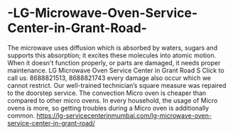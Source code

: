 # -LG-Microwave-Oven-Service-Center-in-Grant-Road-
 The microwave uses diffusion which is absorbed by waters, sugars and supports this absorption; it excites these molecules into atomic motion. When it doesn't function properly, or parts are damaged, it needs proper maintenance. LG Microwave Oven Service Center in Grant Road S Click to call us: 8688821513, 8688821743 every damage also occur which we cannot restrict. Our well-trained technician’s square measure was repaired to the doorstep service. The convection Micro oven is cheaper than compared to other micro ovens. In every household, the usage of Micro ovens is more, so getting troubles during a Micro oven is additionally common.  https://lg-servicecenterinmumbai.com/lg-microwave-oven-service-center-in-grant-road/
